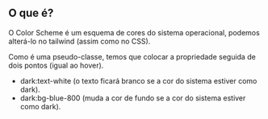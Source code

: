 ## O que é?

O Color Scheme é um esquema de cores do sistema operacional, podemos alterá-lo no tailwind (assim como no CSS).

Como é uma pseudo-classe, temos que colocar a propriedade seguida de dois pontos (igual ao hover).

- dark:text-white (o texto ficará branco se a cor do sistema estiver como dark).
- dark:bg-blue-800 (muda a cor de fundo se a cor do sistema estiver como dark).

